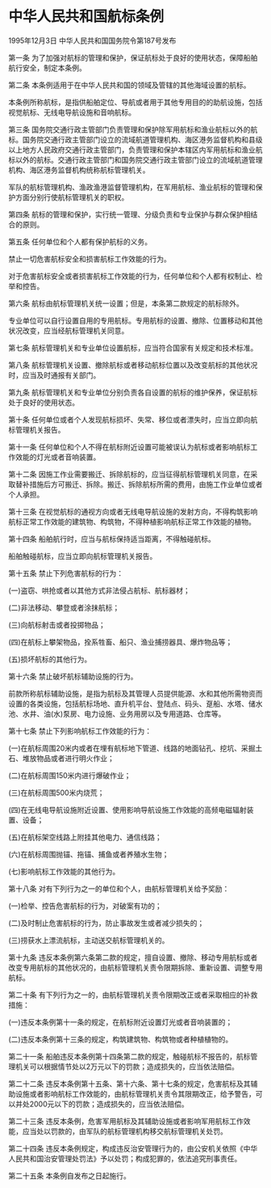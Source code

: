 # 中华人民共和国航标条例

1995年12月3日 中华人民共和国国务院令第187号发布　

第一条 为了加强对航标的管理和保护，保证航标处于良好的使用状态，保障船舶航行安全，制定本条例。

第二条 本条例适用于在中华人民共和国的领域及管辖的其他海域设置的航标。

本条例所称航标，是指供船舶定位、导航或者用于其他专用目的的助航设施，包括视觉航标、无线电导航设施和音响航标。

第三条 国务院交通行政主管部门负责管理和保护除军用航标和渔业航标以外的航标。国务院交通行政主管部门设立的流域航道管理机构、海区港务监督机构和县级以上地方人民政府交通行政主管部门，负责管理和保护本辖区内军用航标和渔业航标以外的航标。交通行政主管部门和国务院交通行政主管部门设立的流域航道管理机构、海区港务监督机构统称航标管理机关。

军队的航标管理机构、渔政渔港监督管理机构，在军用航标、渔业航标的管理和保护方面分别行使航标管理机关的职权。

第四条 航标的管理和保护，实行统一管理、分级负责和专业保护与群众保护相结合的原则。

第五条 任何单位和个人都有保护航标的义务。

禁止一切危害航标安全和损害航标工作效能的行为。

对于危害航标安全或者损害航标工作效能的行为，任何单位和个人都有权制止、检举和控告。

第六条 航标由航标管理机关统一设置；但是，本条第二款规定的航标除外。

专业单位可以自行设置自用的专用航标。专用航标的设置、撤除、位置移动和其他状况改变，应当经航标管理机关同意。

第七条 航标管理机关和专业单位设置航标，应当符合国家有关规定和技术标准。

第八条 航标管理机关设置、撤除航标或者移动航标位置以及改变航标的其他状况时，应当及时通报有关部门。

第九条 航标管理机关和专业单位分别负责各自设置的航标的维护保养，保证航标处于良好的使用状态。

第十条 任何单位或者个人发现航标损坏、失常、移位或者漂失时，应当立即向航标管理机关报告。

第十一条 任何单位和个人不得在航标附近设置可能被误认为航标或者影响航标工作效能的灯光或者音响装置。

第十二条 因施工作业需要搬迁、拆除航标的，应当征得航标管理机关同意，在采取替补措施后方可搬迁、拆除。搬迁、拆除航标所需的费用，由施工作业单位或者个人承担。

第十三条 在视觉航标的通视方向或者无线电导航设施的发射方向，不得构筑影响航标正常工作效能的建筑物、构筑物，不得种植影响航标正常工作效能的植物。

第十四条 船舶航行时，应当与航标保持适当距离，不得触碰航标。

船舶触碰航标，应当立即向航标管理机关报告。

第十五条 禁止下列危害航标的行为：

(一)盗窃、哄抢或者以其他方式非法侵占航标、航标器材；

(二)非法移动、攀登或者涂抹航标；

(三)向航标射击或者投掷物品；

(四)在航标上攀架物品，拴系牲畜、船只、渔业捕捞器具、爆炸物品等；

(五)损坏航标的其他行为。

第十六条 禁止破坏航标辅助设施的行为。

前款所称航标辅助设施，是指为航标及其管理人员提供能源、水和其他所需物资而设置的各类设施，包括航标场地、直升机平台、登陆点、码头、趸船、水塔、储水池、水井、油(水)泵房、电力设施、业务用房以及专用道路、仓库等。

第十七条 禁止下列影响航标工作效能的行为：

(一)在航标周围20米内或者在埋有航标地下管道、线路的地面钻孔、挖坑、采掘土石、堆放物品或者进行明火作业；

(二)在航标周围150米内进行爆破作业；

(三)在航标周围500米内烧荒；

(四)在无线电导航设施附近设置、使用影响导航设施工作效能的高频电磁辐射装置、设备；

(五)在航标架空线路上附挂其他电力、通信线路；

(六)在航标周围抛锚、拖锚、捕鱼或者养殖水生物；

(七)影响航标工作效能的其他行为。

第十八条 对有下列行为之一的单位和个人，由航标管理机关给予奖励：

(一)检举、控告危害航标的行为，对破案有功的；

(二)及时制止危害航标的行为，防止事故发生或者减少损失的；

(三)捞获水上漂流航标，主动送交航标管理机关的。

第十九条 违反本条例第六条第二款的规定，擅自设置、撤除、移动专用航标或者改变专用航标的其他状况的，由航标管理机关责令限期拆除、重新设置、调整专用航标。

第二十条 有下列行为之一的，由航标管理机关责令限期改正或者采取相应的补救措施：

(一)违反本条例第十一条的规定，在航标附近设置灯光或者音响装置的；

(二)违反本条例第十三条的规定，构筑建筑物、构筑物或者种植植物的。

第二十一条 船舶违反本条例第十四条第二款的规定，触碰航标不报告的，航标管理机关可以根据情节处以2万元以下的罚款；造成损失的，应当依法赔偿。

第二十二条 违反本条例第十五条、第十六条、第十七条的规定，危害航标及其辅助设施或者影响航标工作效能的，由航标管理机关责令其限期改正，给予警告，可以并处2000元以下的罚款；造成损失的，应当依法赔偿。

第二十三条 违反本条例，危害军用航标及其辅助设施或者影响军用航标工作效能，应当处以罚款的，由军队的航标管理机构移交航标管理机关处罚。

第二十四条 违反本条例规定，构成违反治安管理行为的，由公安机关依照《中华人民共和国治安管理处罚法》予以处罚；构成犯罪的，依法追究刑事责任。

第二十五条 本条例自发布之日起施行。
